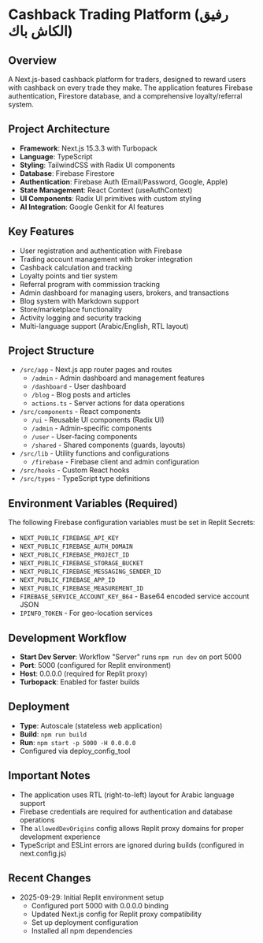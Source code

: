 # Cashback Trading Platform (رفيق الكاش باك)

## Overview
A Next.js-based cashback platform for traders, designed to reward users with cashback on every trade they make. The application features Firebase authentication, Firestore database, and a comprehensive loyalty/referral system.

## Project Architecture
- **Framework**: Next.js 15.3.3 with Turbopack
- **Language**: TypeScript
- **Styling**: TailwindCSS with Radix UI components
- **Database**: Firebase Firestore
- **Authentication**: Firebase Auth (Email/Password, Google, Apple)
- **State Management**: React Context (useAuthContext)
- **UI Components**: Radix UI primitives with custom styling
- **AI Integration**: Google Genkit for AI features

## Key Features
- User registration and authentication with Firebase
- Trading account management with broker integration
- Cashback calculation and tracking
- Loyalty points and tier system
- Referral program with commission tracking
- Admin dashboard for managing users, brokers, and transactions
- Blog system with Markdown support
- Store/marketplace functionality
- Activity logging and security tracking
- Multi-language support (Arabic/English, RTL layout)

## Project Structure
- `/src/app` - Next.js app router pages and routes
  - `/admin` - Admin dashboard and management features
  - `/dashboard` - User dashboard
  - `/blog` - Blog posts and articles
  - `actions.ts` - Server actions for data operations
- `/src/components` - React components
  - `/ui` - Reusable UI components (Radix UI)
  - `/admin` - Admin-specific components
  - `/user` - User-facing components
  - `/shared` - Shared components (guards, layouts)
- `/src/lib` - Utility functions and configurations
  - `/firebase` - Firebase client and admin configuration
- `/src/hooks` - Custom React hooks
- `/src/types` - TypeScript type definitions

## Environment Variables (Required)
The following Firebase configuration variables must be set in Replit Secrets:
- `NEXT_PUBLIC_FIREBASE_API_KEY`
- `NEXT_PUBLIC_FIREBASE_AUTH_DOMAIN`
- `NEXT_PUBLIC_FIREBASE_PROJECT_ID`
- `NEXT_PUBLIC_FIREBASE_STORAGE_BUCKET`
- `NEXT_PUBLIC_FIREBASE_MESSAGING_SENDER_ID`
- `NEXT_PUBLIC_FIREBASE_APP_ID`
- `NEXT_PUBLIC_FIREBASE_MEASUREMENT_ID`
- `FIREBASE_SERVICE_ACCOUNT_KEY_B64` - Base64 encoded service account JSON
- `IPINFO_TOKEN` - For geo-location services

## Development Workflow
- **Start Dev Server**: Workflow "Server" runs `npm run dev` on port 5000
- **Port**: 5000 (configured for Replit environment)
- **Host**: 0.0.0.0 (required for Replit proxy)
- **Turbopack**: Enabled for faster builds

## Deployment
- **Type**: Autoscale (stateless web application)
- **Build**: `npm run build`
- **Run**: `npm start -p 5000 -H 0.0.0.0`
- Configured via deploy_config_tool

## Important Notes
- The application uses RTL (right-to-left) layout for Arabic language support
- Firebase credentials are required for authentication and database operations
- The `allowedDevOrigins` config allows Replit proxy domains for proper development experience
- TypeScript and ESLint errors are ignored during builds (configured in next.config.js)

## Recent Changes
- 2025-09-29: Initial Replit environment setup
  - Configured port 5000 with 0.0.0.0 binding
  - Updated Next.js config for Replit proxy compatibility
  - Set up deployment configuration
  - Installed all npm dependencies
